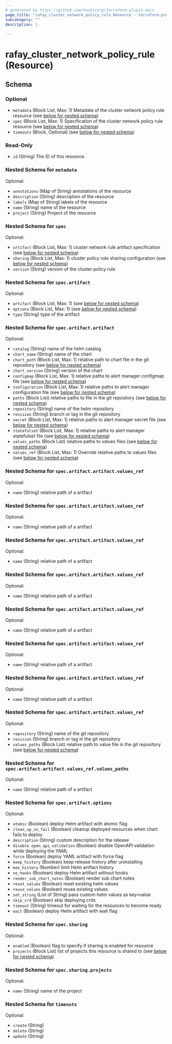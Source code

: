 ```yaml
---
# generated by https://github.com/hashicorp/terraform-plugin-docs
page_title: "rafay_cluster_network_policy_rule Resource - terraform-provider-rafay"
subcategory: ""
description: |-
  
---
```


# rafay_cluster_network_policy_rule (Resource)





<!-- schema generated by tfplugindocs -->
## Schema

### Optional

- `metadata` (Block List, Max: 1) Metadata of the cluster network policy rule resource (see [below for nested schema](#nestedblock--metadata))
- `spec` (Block List, Max: 1) Specification of the cluster network policy rule resource (see [below for nested schema](#nestedblock--spec))
- `timeouts` (Block, Optional) (see [below for nested schema](#nestedblock--timeouts))

### Read-Only

- `id` (String) The ID of this resource.

<a id="nestedblock--metadata"></a>
### Nested Schema for `metadata`

Optional:

- `annotations` (Map of String) annotations of the resource
- `description` (String) description of the resource
- `labels` (Map of String) labels of the resource
- `name` (String) name of the resource
- `project` (String) Project of the resource


<a id="nestedblock--spec"></a>
### Nested Schema for `spec`

Optional:

- `artifact` (Block List, Max: 1) cluster network rule artifact specification (see [below for nested schema](#nestedblock--spec--artifact))
- `sharing` (Block List, Max: 1) cluster policy rule sharing configuration (see [below for nested schema](#nestedblock--spec--sharing))
- `version` (String) version of the cluster policy rule

<a id="nestedblock--spec--artifact"></a>
### Nested Schema for `spec.artifact`

Optional:

- `artifact` (Block List, Max: 1) (see [below for nested schema](#nestedblock--spec--artifact--artifact))
- `options` (Block List, Max: 1) (see [below for nested schema](#nestedblock--spec--artifact--options))
- `type` (String) type of the artifact

<a id="nestedblock--spec--artifact--artifact"></a>
### Nested Schema for `spec.artifact.artifact`

Optional:

- `catalog` (String) name of the helm catalog
- `chart_name` (String) name of the chart
- `chart_path` (Block List, Max: 1) relative path to chart file in the git repository (see [below for nested schema](#nestedblock--spec--artifact--artifact--chart_path))
- `chart_version` (String) version of the chart
- `configmap` (Block List, Max: 1) relative paths to alert manager configmap file (see [below for nested schema](#nestedblock--spec--artifact--artifact--configmap))
- `configuration` (Block List, Max: 1) relative paths to alert manager configuration file (see [below for nested schema](#nestedblock--spec--artifact--artifact--configuration))
- `paths` (Block List) relative paths to file in the git repository (see [below for nested schema](#nestedblock--spec--artifact--artifact--paths))
- `repository` (String) name of the helm repository
- `revision` (String) branch or tag in the git repository
- `secret` (Block List, Max: 1) relative paths to alert manager secret file (see [below for nested schema](#nestedblock--spec--artifact--artifact--secret))
- `statefulset` (Block List, Max: 1) relative paths to alert manager statefulset file (see [below for nested schema](#nestedblock--spec--artifact--artifact--statefulset))
- `values_paths` (Block List) relative paths to values files (see [below for nested schema](#nestedblock--spec--artifact--artifact--values_paths))
- `values_ref` (Block List, Max: 1) Override relative paths to values files (see [below for nested schema](#nestedblock--spec--artifact--artifact--values_ref))

<a id="nestedblock--spec--artifact--artifact--chart_path"></a>
### Nested Schema for `spec.artifact.artifact.values_ref`

Optional:

- `name` (String) relative path of a artifact


<a id="nestedblock--spec--artifact--artifact--configmap"></a>
### Nested Schema for `spec.artifact.artifact.values_ref`

Optional:

- `name` (String) relative path of a artifact


<a id="nestedblock--spec--artifact--artifact--configuration"></a>
### Nested Schema for `spec.artifact.artifact.values_ref`

Optional:

- `name` (String) relative path of a artifact


<a id="nestedblock--spec--artifact--artifact--paths"></a>
### Nested Schema for `spec.artifact.artifact.values_ref`

Optional:

- `name` (String) relative path of a artifact


<a id="nestedblock--spec--artifact--artifact--secret"></a>
### Nested Schema for `spec.artifact.artifact.values_ref`

Optional:

- `name` (String) relative path of a artifact


<a id="nestedblock--spec--artifact--artifact--statefulset"></a>
### Nested Schema for `spec.artifact.artifact.values_ref`

Optional:

- `name` (String) relative path of a artifact


<a id="nestedblock--spec--artifact--artifact--values_paths"></a>
### Nested Schema for `spec.artifact.artifact.values_ref`

Optional:

- `name` (String) relative path of a artifact


<a id="nestedblock--spec--artifact--artifact--values_ref"></a>
### Nested Schema for `spec.artifact.artifact.values_ref`

Optional:

- `repository` (String) name of the git repository
- `revision` (String) branch or tag in the git repository
- `values_paths` (Block List) relative path to value file in the git repository (see [below for nested schema](#nestedblock--spec--artifact--artifact--values_ref--values_paths))

<a id="nestedblock--spec--artifact--artifact--values_ref--values_paths"></a>
### Nested Schema for `spec.artifact.artifact.values_ref.values_paths`

Optional:

- `name` (String) relative path of a artifact




<a id="nestedblock--spec--artifact--options"></a>
### Nested Schema for `spec.artifact.options`

Optional:

- `atomic` (Boolean) deploy Helm artifact with atomic flag
- `clean_up_on_fail` (Boolean) cleanup deployed resources when chart fails to deploy
- `description` (String) custom description for the release
- `disable_open_api_validation` (Boolean) disable OpenAPI validation while deploying the YAML
- `force` (Boolean) deploy YAML artifact with force flag
- `keep_history` (Boolean) keep release history after uninstalling
- `max_history` (Number) limit Helm artifact history
- `no_hooks` (Boolean) deploy Helm artifact without hooks
- `render_sub_chart_notes` (Boolean) render sub chart notes
- `reset_values` (Boolean) reset existing helm values
- `reuse_values` (Boolean) reuse existing values
- `set_string` (List of String) pass custom helm values as key=value
- `skip_crd` (Boolean) skip deploying crds
- `timeout` (String) timeout for waiting for the resources to become ready
- `wait` (Boolean) deploy Helm artifact with wait flag



<a id="nestedblock--spec--sharing"></a>
### Nested Schema for `spec.sharing`

Optional:

- `enabled` (Boolean) flag to specify if sharing is enabled for resource
- `projects` (Block List) list of projects this resource is shared to (see [below for nested schema](#nestedblock--spec--sharing--projects))

<a id="nestedblock--spec--sharing--projects"></a>
### Nested Schema for `spec.sharing.projects`

Optional:

- `name` (String) name of the project




<a id="nestedblock--timeouts"></a>
### Nested Schema for `timeouts`

Optional:

- `create` (String)
- `delete` (String)
- `update` (String)


